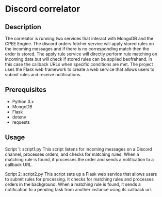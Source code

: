 # Discord correlator

## Description

The correlator is running two services that interact with MongoDB and the CPEE Engine. The discord orders fetcher service will apply stored rules on the incoming messages and if there is no corresponding match then the order is stored. The apply rule service will directly perform rule matching on incoming data but will check if stored rules can be applied beofrehand. In this case the callback URLs when specific conditions are met. The project uses the Flask web framework to create a web service that allows users to submit rules and receive notifications.

## Prerequisites

- Python 3.x
- MongoDB
- Flask
- dotenv
- requests

## Usage	

Script 1: script1.py
This script listens for incoming messages on a Discord channel, processes orders, and checks for matching rules. When a matching rule is found, it processes the order and sends a notification to a callback URL.

Script 2: script2.py
This script sets up a Flask web service that allows users to submit rules for processing. It checks for matching rules and processes orders in the background. When a matching rule is found, it sends a notification to a pending task from another instance using its callback url. 
